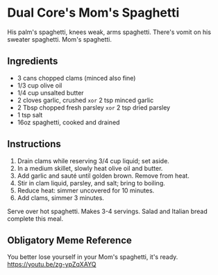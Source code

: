 # Dual Core's Mom's Spaghetti

His palm's spaghetti, knees weak, arms spaghetti. There's vomit on his
sweater spaghetti. Mom's spaghetti.

## Ingredients

-   3 cans chopped clams (minced also fine)
-   1/3 cup olive oil
-   1/4 cup unsalted butter
-   2 cloves garlic, crushed `xor` 2 tsp minced garlic
-   2 Tbsp chopped fresh parsley `xor` 2 tsp dried parsley
-   1 tsp salt
-   16oz spaghetti, cooked and drained

## Instructions

1.  Drain clams while reserving 3/4 cup liquid; set aside.
2.  In a medium skillet, slowly heat olive oil and butter.
3.  Add garlic and sauté until golden brown. Remove from heat.
4.  Stir in clam liquid, parsley, and salt; bring to boiling.
5.  Reduce heat: simmer uncovered for 10 minutes.
6.  Add clams, simmer 3 minutes.

Serve over hot spaghetti. Makes 3-4 servings. Salad and Italian bread
complete this meal.

## Obligatory Meme Reference

You better lose yourself in your Mom's spaghetti, it's ready.
<https://youtu.be/zg-ypZqXAYQ>
